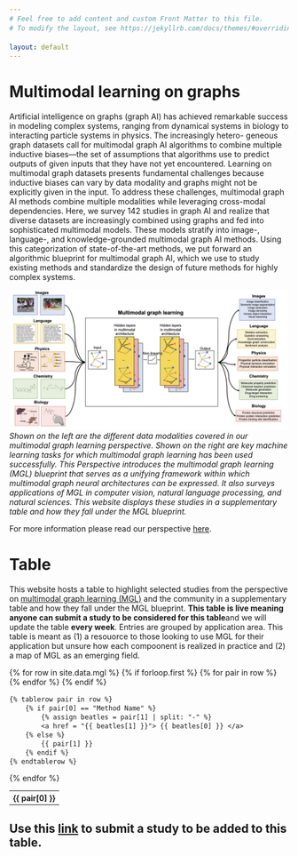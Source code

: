 ```yaml
---
# Feel free to add content and custom Front Matter to this file.
# To modify the layout, see https://jekyllrb.com/docs/themes/#overriding-theme-defaults

layout: default
---
```

# Multimodal learning on graphs 

Artificial intelligence on graphs (graph AI) has achieved remarkable success in modeling complex systems, ranging from dynamical systems in biology to interacting particle systems in physics. The increasingly hetero- geneous graph datasets call for multimodal graph AI algorithms to combine multiple inductive biases—the set of assumptions that algorithms use to predict outputs of given inputs that they have not yet encountered. Learning on multimodal graph datasets presents fundamental challenges because inductive biases can vary by data modality and graphs might not be explicitly given in the input. To address these challenges, multimodal graph AI methods combine multiple modalities while leveraging cross-modal dependencies. Here, we survey 142 studies in graph AI and realize that diverse datasets are increasingly combined using graphs and fed into sophisticated multimodal models. These models stratify into image-, language-, and knowledge-grounded multimodal graph AI methods. Using this categorization of state-of-the-art methods, we put forward an algorithmic blueprint for multimodal graph AI, which we use to study existing methods and standardize the design of future methods for highly complex systems.

![align="center"](images/Figure1.jpg)
*Shown on the left are the different data modalities covered in our multimodal graph learning perspective. Shown on the right are key machine learning tasks for which multimodal graph learning has been used successfully. This Perspective introduces the multimodal graph learning (MGL) blueprint that serves as a unifying framework within which multimodal graph neural architectures can be expressed. It also surveys applications of MGL in computer vision, natural language processing, and natural sciences. This website displays these studies in a supplementary table and how they fall under the MGL blueprint.*

For more information please read our perspective [here](https://arxiv.org/abs/2209.03299).

# Table

This website hosts a table to highlight selected studies from the perspective on [multimodal graph learning (MGL)](https://arxiv.org/abs/2209.03299) and the community in a supplementary table and how they fall under the MGL blueprint. **This table is live meaning anyone can submit a study to be considered for this table**and we will update the table **every week**. Entries are grouped by application area. This table is meant as (1) a resouorce to those looking to use MGL for their application but unsure how each compoonent is realized in practice and (2) a map of MGL as an emerging field.


<table>
  {% for row in site.data.mgl %}
    {% if forloop.first %}
    <tr>
      {% for pair in row %}
        <th>{{ pair[0] }}</th>
      {% endfor %}
    </tr>
    {% endif %}

    {% tablerow pair in row %}
		{% if pair[0] == "Method Name" %}
			{% assign beatles = pair[1] | split: "-" %}
		    <a href = "{{ beatles[1] }}"> {{ beatles[0] }} </a>
		{% else %}
		    {{ pair[1] }}
		{% endif %}
    {% endtablerow %}
  {% endfor %}
</table>

## Use this [link](https://forms.gle/ACBwCCfH6UzTeaBZ8) to submit a study to be added to this table.


